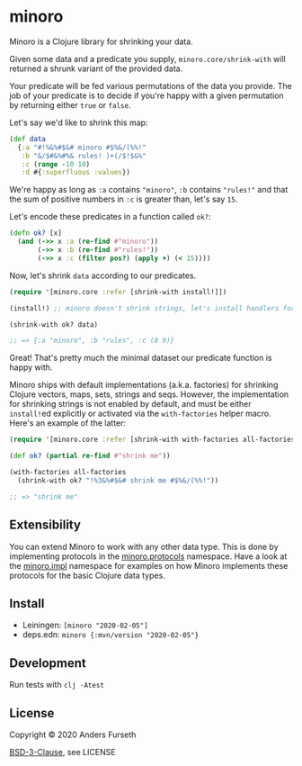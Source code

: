 # minoro

Minoro is a Clojure library for shrinking your data.

Given some data and a predicate you supply, `minoro.core/shrink-with` will returned a shrunk
variant of the provided data.

Your predicate will be fed various permutations of the data you provide. The job of
your predicate is to decide if you're happy with a given permutation by returning
either `true` or `false`.

Let's say we'd like to shrink this map:

```clj
(def data
  {:a "#!%&%#$&# minoro #$%&/(%%!"
   :b "&/$#&%#%& rules! )+(/$!$&%"
   :c (range -10 10)
   :d #{:superfluous :values})
```

We're happy as long as `:a` contains `"minoro"`, `:b` contains `"rules!"` and that the sum
of positive numbers in `:c` is greater than, let's say `15`.

Let's encode these predicates in a function called `ok?`:

```clj
(defn ok? [x]
  (and (->> x :a (re-find #"minoro"))
       (->> x :b (re-find #"rules!"))
       (->> x :c (filter pos?) (apply +) (< 15))))
```

Now, let's shrink `data` according to our predicates.

```clj
(require '[minoro.core :refer [shrink-with install!]])

(install!) ;; minoro doesn't shrink strings, let's install handlers for all supported data types

(shrink-with ok? data)

;; => {:a "minoro", :b "rules", :c (8 9)}
```

Great! That's pretty much the minimal dataset our predicate function is happy with.

Minoro ships with default implementations (a.k.a. factories) for shrinking Clojure vectors, maps, sets, strings and seqs.
However, the implementation for shrinking strings is not enabled by default, and must be either `install!`ed explicitly or activated via
the `with-factories` helper macro. Here's an example of the latter:

```clj
(require '[minoro.core :refer [shrink-with with-factories all-factories]])

(def ok? (partial re-find #"shrink me"))

(with-factories all-factories
  (shrink-with ok? "!%3&%#$&# shrink me #$%&/(%%!"))

;; => "shrink me"
```

## Extensibility

You can extend Minoro to work with any other data type. This is done by implementing protocols
in the [minoro.protocols](src/minoro/protocols.clj) namespace. Have a look at the [minoro.impl](src/minoro/impl.clj) namespace for examples
on how Minoro implements these protocols for the basic Clojure data types.

## Install

* Leiningen: `[minoro "2020-02-05"]`
* deps.edn: `minoro {:mvn/version "2020-02-05"}`

## Development

Run tests with `clj -Atest`

## License

Copyright © 2020 Anders Furseth

[BSD-3-Clause](http://opensource.org/licenses/BSD-3-Clause), see LICENSE
